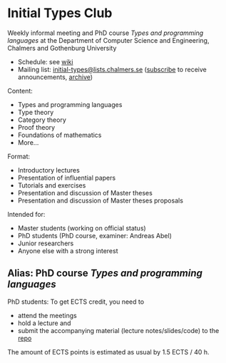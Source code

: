 # Initial Types Club

Weekly informal meeting and PhD course _Types and programming languages_ at the Department of Computer Science and Engineering, Chalmers and Gothenburg University

<!-- Academic year 2022/23:

- First meeting on _Thu, TBD 2022_ -->
- Schedule: see [wiki](https://github.com/InitialTypes/Club/wiki#initial-types-club)
- Mailing list: <initial-types@lists.chalmers.se> ([subscribe](https://lists.chalmers.se/mailman/listinfo/initial-types) to receive announcements, [archive](https://lists.chalmers.se/mailman/private/initial-types/))

Content:
- Types and programming languages
- Type theory
- Category theory
- Proof theory
- Foundations of mathematics
- More&hellip;

Format:
- Introductory lectures
- Presentation of influential papers
- Tutorials and exercises
- Presentation and discussion of Master theses
- Presentation and discussion of Master theses proposals

Intended for:
- Master students (working on official status)
- PhD students (PhD course, examiner: Andreas Abel)
- Junior researchers
- Anyone else with a strong interest

## Alias: PhD course _Types and programming languages_

PhD students: To get ECTS credit, you need to
- attend the meetings
- hold a lecture and
- submit the accompanying material (lecture notes/slides/code) to the [repo](https://github.com/InitialTypes/Club)

The amount of ECTS points is estimated as usual by 1.5 ECTS / 40 h.
